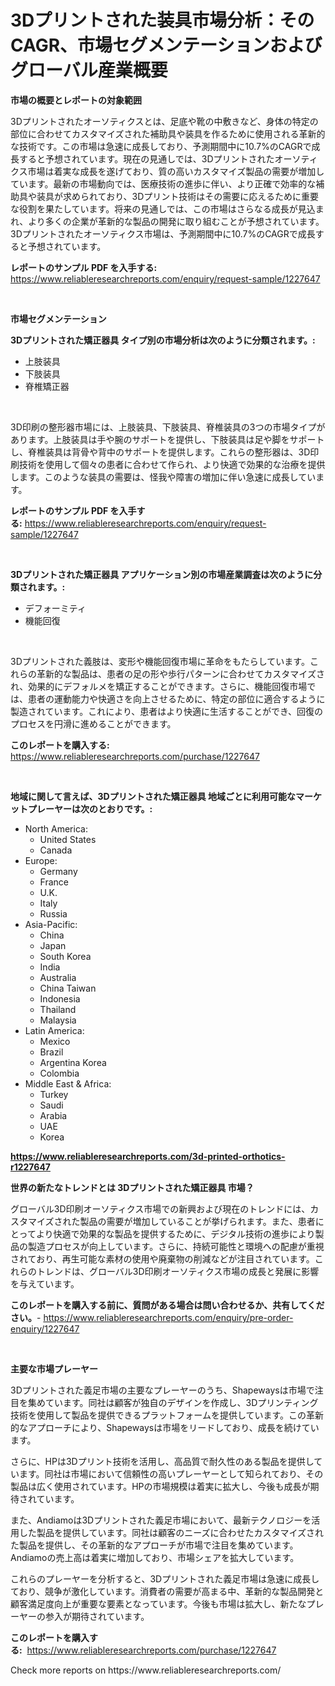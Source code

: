 <p><h1>3Dプリントされた装具市場分析：そのCAGR、市場セグメンテーションおよびグローバル産業概要</h1></p><p><strong>市場の概要とレポートの対象範囲</strong></p>
<p><p>3Dプリントされたオーソティクスとは、足底や靴の中敷きなど、身体の特定の部位に合わせてカスタマイズされた補助具や装具を作るために使用される革新的な技術です。この市場は急速に成長しており、予測期間中に10.7%のCAGRで成長すると予想されています。現在の見通しでは、3Dプリントされたオーソティクス市場は着実な成長を遂げており、質の高いカスタマイズ製品の需要が増加しています。最新の市場動向では、医療技術の進歩に伴い、より正確で効率的な補助具や装具が求められており、3Dプリント技術はその需要に応えるために重要な役割を果たしています。将来の見通しでは、この市場はさらなる成長が見込まれ、より多くの企業が革新的な製品の開発に取り組むことが予想されています。3Dプリントされたオーソティクス市場は、予測期間中に10.7%のCAGRで成長すると予想されています。</p></p>
<p><strong>レポートのサンプル PDF を入手する:</strong> <a href="https://www.reliableresearchreports.com/enquiry/request-sample/1227647">https://www.reliableresearchreports.com/enquiry/request-sample/1227647</a></p>
<p>&nbsp;</p>
<p><strong>市場セグメンテーション</strong></p>
<p><strong>3Dプリントされた矯正器具 タイプ別の市場分析は次のように分類されます。:</strong></p>
<p><ul><li>上肢装具</li><li>下肢装具</li><li>脊椎矯正器</li></ul></p>
<p>&nbsp;</p>
<p><p>3D印刷の整形器市場には、上肢装具、下肢装具、脊椎装具の3つの市場タイプがあります。上肢装具は手や腕のサポートを提供し、下肢装具は足や脚をサポートし、脊椎装具は背骨や背中のサポートを提供します。これらの整形器は、3D印刷技術を使用して個々の患者に合わせて作られ、より快適で効果的な治療を提供します。このような装具の需要は、怪我や障害の増加に伴い急速に成長しています。</p></p>
<p><strong>レポートのサンプル PDF を入手する:</strong>&nbsp;<a href="https://www.reliableresearchreports.com/enquiry/request-sample/1227647">https://www.reliableresearchreports.com/enquiry/request-sample/1227647</a></p>
<p>&nbsp;</p>
<p><strong> 3Dプリントされた矯正器具 アプリケーション別の市場産業調査は次のように分類されます。:</strong></p>
<p><ul><li>デフォーミティ</li><li>機能回復</li></ul></p>
<p>&nbsp;</p>
<p><p>3Dプリントされた義肢は、変形や機能回復市場に革命をもたらしています。これらの革新的な製品は、患者の足の形や歩行パターンに合わせてカスタマイズされ、効果的にデフォルメを矯正することができます。さらに、機能回復市場では、患者の運動能力や快適さを向上させるために、特定の部位に適合するように製造されています。これにより、患者はより快適に生活することができ、回復のプロセスを円滑に進めることができます。</p></p>
<p><strong>このレポートを購入する:</strong>&nbsp; <a href="https://www.reliableresearchreports.com/purchase/1227647">https://www.reliableresearchreports.com/purchase/1227647</a></p>
<p>&nbsp;</p>
<p><strong>地域に関して言えば、3Dプリントされた矯正器具 地域ごとに利用可能なマーケットプレーヤーは次のとおりです。:</strong></p>
<p><ul>
    <li>
        North America:
        <ul>
            <li>United States</li>
            <li>Canada</li>
        </ul>
    </li>
    <li>
        Europe:
        <ul>
            <li>Germany</li>
            <li>France</li>
            <li>U.K.</li>
            <li>Italy</li>
            <li>Russia</li>
        </ul>
    </li>
    <li>
        Asia-Pacific:
        <ul>
            <li>China</li>
            <li>Japan</li>
            <li>South Korea</li>
            <li>India</li>
            <li>Australia</li>
            <li>China Taiwan</li>
            <li>Indonesia</li>
            <li>Thailand</li>
            <li>Malaysia</li>
        </ul>
    </li>
    <li>
        Latin America:
        <ul>
            <li>Mexico</li>
            <li>Brazil</li>
            <li>Argentina Korea</li>
            <li>Colombia</li>
        </ul>
    </li>
    <li>
        Middle East & Africa:
        <ul>
            <li>Turkey</li>
            <li>Saudi</li>
            <li>Arabia</li>
            <li>UAE</li>
            <li>Korea</li>
        </ul>
    </li>
    </ul></p>
<p><strong><a href="https://www.reliableresearchreports.com/3d-printed-orthotics-r1227647">https://www.reliableresearchreports.com/3d-printed-orthotics-r1227647</a></strong>&nbsp;</p>
<p><strong>世界の新たなトレンドとは 3Dプリントされた矯正器具 市場？</strong></p>
<p><p>グローバル3D印刷オーソティクス市場での新興および現在のトレンドには、カスタマイズされた製品の需要が増加していることが挙げられます。また、患者にとってより快適で効果的な製品を提供するために、デジタル技術の進歩により製品の製造プロセスが向上しています。さらに、持続可能性と環境への配慮が重視されており、再生可能な素材の使用や廃棄物の削減などが注目されています。これらのトレンドは、グローバル3D印刷オーソティクス市場の成長と発展に影響を与えています。</p></p>
<p><strong>このレポートを購入する前に、質問がある場合は問い合わせるか、共有してください。</strong>- <a href="https://www.reliableresearchreports.com/enquiry/pre-order-enquiry/1227647">https://www.reliableresearchreports.com/enquiry/pre-order-enquiry/1227647</a></p>
<p>&nbsp;</p>
<p><strong>主要な市場プレーヤー</strong></p>
<p><p>3Dプリントされた義足市場の主要なプレーヤーのうち、Shapewaysは市場で注目を集めています。同社は顧客が独自のデザインを作成し、3Dプリンティング技術を使用して製品を提供できるプラットフォームを提供しています。この革新的なアプローチにより、Shapewaysは市場をリードしており、成長を続けています。</p><p>さらに、HPは3Dプリント技術を活用し、高品質で耐久性のある製品を提供しています。同社は市場において信頼性の高いプレーヤーとして知られており、その製品は広く使用されています。HPの市場規模は着実に拡大し、今後も成長が期待されています。</p><p>また、Andiamoは3Dプリントされた義足市場において、最新テクノロジーを活用した製品を提供しています。同社は顧客のニーズに合わせたカスタマイズされた製品を提供し、その革新的なアプローチが市場で注目を集めています。Andiamoの売上高は着実に増加しており、市場シェアを拡大しています。</p><p>これらのプレーヤーを分析すると、3Dプリントされた義足市場は急速に成長しており、競争が激化しています。消費者の需要が高まる中、革新的な製品開発と顧客満足度向上が重要な要素となっています。今後も市場は拡大し、新たなプレーヤーの参入が期待されています。</p></p>
<p><strong>このレポートを購入する:</strong>&nbsp;&nbsp;<a href="https://www.reliableresearchreports.com/purchase/1227647">https://www.reliableresearchreports.com/purchase/1227647</a></p>
<p>Check more reports on https://www.reliableresearchreports.com/</p>